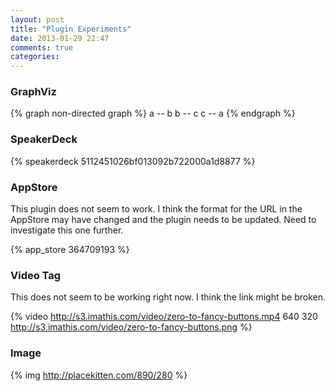 ```yaml
---
layout: post
title: "Plugin Experiments"
date: 2013-01-29 22:47
comments: true
categories: 
---
```


### GraphViz

{% graph non-directed graph %}
a -- b
b -- c
c -- a
{% endgraph %}

### SpeakerDeck

{% speakerdeck 5112451026bf013092b722000a1d8877 %}

### AppStore

This plugin does not seem to work. I think the format for the URL in the AppStore may have changed and the plugin needs to be updated.  Need to investigate this one further.

{% app_store 364709193 %}

### Video Tag

This does not seem to be working right now.  I think the link might be broken.

{% video http://s3.imathis.com/video/zero-to-fancy-buttons.mp4 640 320 http://s3.imathis.com/video/zero-to-fancy-buttons.png %}

### Image

{% img http://placekitten.com/890/280 %}

